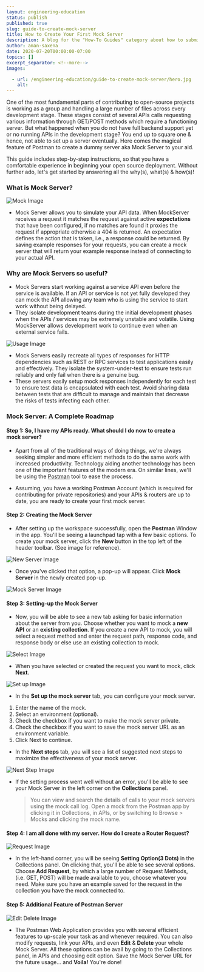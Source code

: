 ```yaml
---
layout: engineering-education
status: publish
published: true
slug: guide-to-create-mock-server
title: How to Create Your First Mock Server
description: A blog for the "How-To Guides" category about how to submit your first article for Section's Engineering Education (EngEd) Program using GitHub Desktop and VS Code.
author: aman-saxena
date: 2020-07-20T00:00:00-07:00
topics: []
excerpt_separator: <!--more-->
images:

  - url: /engineering-education/guide-to-create-mock-server/hero.jpg
    alt: 
---
```

One of the most fundamental parts of contributing to open-source projects is working as a group and handling a large number of files across every development stage. These stages consist of several APIs calls requesting various information through GET/POST methods which require a functioning server. But what happened when you do not have full backend support yet or no running APIs in the development stage? You end up to square one & hence, not able to set up a server eventually. Here comes the magical feature of Postman to create a dummy server aka Mock Server to your aid.
<!--more-->

This guide includes step-by-step instructions, so that you have a comfortable experience in beginning your open source deployment. Without further ado, let's get started by answering all the why(s), what(s) & how(s)!

### What is Mock Server?

![Mock Image](./image00.png)

 - Mock Server allows you to simulate your API data. When MockServer receives a request it matches the request against active **expectations** that have been configured, if no matches are found it proxies the request if appropriate otherwise a 404 is returned. An expectation defines the action that is taken, i.e., a response could be returned. By saving example responses for your requests, you can create a mock server that will return your example response instead of connecting to your actual API.

###  Why are Mock Servers so useful?

- Mock Servers start working against a service API even before the service is available. If an API or service is not yet fully developed they can mock the API allowing any team who is using the service to start work without being delayed.
- They isolate development teams during the initial development phases when the APIs / services may be extremely unstable and volatile. Using MockServer allows development work to continue even when an external service fails.
   
![Usage Image](./image01.png)

- Mock Servers easily recreate all types of responses for HTTP dependencies such as REST or RPC services to test applications easily and effectively. They isolate the system-under-test to ensure tests run reliably and only fail when there is a genuine bug.
- These servers easily setup mock responses independently for each test to ensure test data is encapsulated with each test. Avoid sharing data between tests that are difficult to manage and maintain that decrease the risks of tests infecting each other.

### Mock Server: A Complete Roadmap

#### Step 1: So, I have my APIs ready. What should I do now to create a mock server?
 - Apart from all of the traditional ways of doing things, we're always seeking simpler and more efficient methods to do the same work with increased productivity. Technology aiding another technology has been one of the important features of the modern era. On similar lines, we'll be using the [Postman](https://www.postman.com/downloads/) tool to ease the process.

 - Assuming, you have a working Postman Account (which is required for contributing for private repositories) and your APIs & routers are up to date, you are ready to create your first mock server.

#### Step 2: Creating the Mock Server
- After setting up the workspace successfully, open the **Postman** Window in the app. You'll be seeing a launchpad tap with a few basic options. To create your mock server, click the **New** button in the top left of the header toolbar. (See image for reference).

![New Server Image](./image1.png)

- Once you've clicked that option, a pop-up will appear. Click **Mock Server** in the newly created pop-up.

![Mock Server Image](./image2.png)

#### Step 3: Setting-up the Mock Server
- Now, you will be able to see a new tab asking for basic information about the server from you. Choose whether you want to mock a **new API** or an **existing collection**. If you create a new API to mock, you will select a request method and enter the request path, response code, and response body or else use an existing collection to mock.

![Select Image](./image3.png) 

- When you have selected or created the request you want to mock, click **Next**. 

![Set up Image](./image4.png)

- In the **Set up the mock server** tab, you can configure your mock server.
1. Enter the name of the mock.
2. Select an environment (optional).
3. Check the checkbox if you want to make the mock server private.
4. Check the checkbox if you want to save the mock server URL as an environment variable.
5. Click Next to continue.

- In the **Next steps** tab, you will see a list of suggested next steps to maximize the effectiveness of your mock server.

![Next Step Image](./image5.png)

- If the setting process went well without an error, you'll be able to see your Mock Server in the left corner on the **Collections** panel.

  >You can view and search the details of calls to your mock servers using the mock call log. Open a mock from the Postman app by clicking it in Collections, in APIs, or by switching to Browse > Mocks and clicking the mock name.


#### Step 4: I am all done with my server. How do I create a Router Request?

![Request Image](./image6.png)

- In the left-hand corner, you will be seeing **Setting Option(3 Dots)** in the Collections panel. On clicking that, you'll be able to see several options. Choose **Add Request**, by which a large number of Request Methods, (i.e. GET, POST) will be made available to you, choose whatever you need. Make sure you have an example saved for the request in the collection you have the mock connected to.

#### Step 5: Additional Feature of Postman Server

![Edit Delete Image](./image7.png)
- The Postman Web Application provides you with several efficient features to up-scale your task as and whenever required. You can also modify requests, link your APIs, and even **Edit** & **Delete** your whole Mock Server. All these options can be avail by going to the Collections panel, in APIs and choosing edit option. Save the Mock Server URL for the future usage… and **Voila!** You're done!
